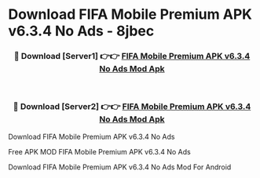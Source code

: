# Download FIFA Mobile Premium APK v6.3.4 No Ads - 8jbec



<div align="center">
<h3>🔴 Download [Server1] 👉👉 <a href="https://momento.my/?title=FIFA_Mobile_Premium_APK_v6.3.4_No_Ads">FIFA Mobile Premium APK v6.3.4 No Ads Mod Apk</a></h3><br>

<h3>🔴 Download [Server2] 👉👉 <a href="https://momento.my/?title=FIFA_Mobile_Premium_APK_v6.3.4_No_Ads">FIFA Mobile Premium APK v6.3.4 No Ads Mod Apk</a></h3>
</div>



Download FIFA Mobile Premium APK v6.3.4 No Ads 

Free APK MOD FIFA Mobile Premium APK v6.3.4 No Ads 

Download FIFA Mobile Premium APK v6.3.4 No Ads Mod For Android
